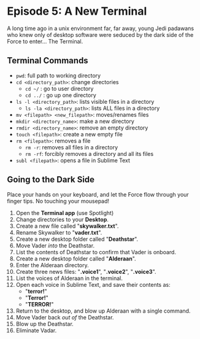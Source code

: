 # Episode 5: A New Terminal

A long time ago in a unix environment far, far away, young Jedi padawans who knew only of desktop software were seduced by the dark side of the Force to enter… The Terminal.

## Terminal Commands

- `pwd`: full path to working directory
- `cd <directory_path>`: change directories
  - `cd ~/` : go to user directory
  - `cd ../` : go up one directory
- `ls -l <directory_path>`: lists visible files in a directory
  - `ls -la <directory_path>`: lists ALL files in a directory
- `mv <filepath> <new_filepath>`: moves/renames files
- `mkdir <directory_name>`: make a new directory
- `rmdir <directory_name>`: remove an empty directory
- `touch <filepath>`: create a new empty file
- `rm <filepath>`: removes a file
  - `rm -r`: removes all files in a directory
  - `rm -rf`: forcibly removes a directory and all its files
- `subl <filepath>`: opens a file in Sublime Text

## Going to the Dark Side
Place your hands on your keyboard, and let the Force flow through your finger tips. No touching your mousepad!

1. Open the **Terminal app** (use Spotlight)
2. Change directories to your **Desktop**.
3. Create a new file called "**skywalker.txt**".
4. Rename Skywalker to "**vader.txt**".
5. Create a new desktop folder called "**Deathstar**".
6. Move Vader *into* the Deathstar.
7. List the contents of Deathstar to confirm that Vader is onboard.
8. Create a new desktop folder called "**Alderaan**".
9. Enter the Alderaan directory.
10. Create three news files: "**.voice1**", "**.voice2**", "**.voice3**".
11. List the voices of Alderaan in the terminal.
12. Open each voice in Sublime Text, and save their contents as:
	- "**terror!**"
	- "**Terror!**"
	- "**TERROR!**"
13. Return to the desktop, and blow up Alderaan with a single command.
14. Move Vader back *out of* the Deathstar.
15. Blow up the Deathstar.
16. Eliminate Vadar.

